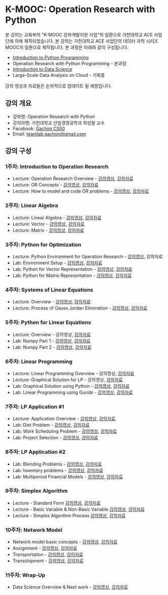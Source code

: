 K-MOOC: Operation Research with Python
======================================

본 강의는 교육부의 "K-MOOC 강좌개발지원 사업"의 일환으로 가천대학교 ACE
사업단에 의해 제작되었습니다. 본 강의는 가천대학교 ACE 사업단의 데이터
과학 시리즈 MOOC의 일환으로 제작됩니다. 본 과정은 아래와 같이
구성됩니다.
- [Introduction to Python Programming](https://github.com/TeamLab/Gachon_CS50_Python_KMOOC)
- Operation Research with Python Programming - 본과정
- [Introduction to Data Science](https://github.com/TeamLab/data_school_at_gachon)
- Large-Scale Data Analysis on Cloud - 기획중

강의 영상과 자료들은 순차적으로 업데이트 될 예정입니다.

## 강의 개요

* 강좌명: Operation Research with Python
* 강의자명: 가천대학교 산업경영공학과 최성철 교수
* Facebook: [Gachon CS50](https://www.facebook.com/GachonCS50)
* Email: teamlab.gachon@gmail.com

## 강의 구성

### 1주차: Introduction to Operation Research

- Lecture: Operation Research Overview -
  [강의영상](https://vimeo.com/200529833/e77d19e230),
  [강의자료](https://doc.co/h3T7mC/D3RiTL)
- Lecture: OR Concepts -
  [강의영상](https://vimeo.com/200532720/aef0e447f5),
  [강의자료](https://doc.co/e2id4b/D3RiTL)
- Lecture: How to model and code OR problems -
  [강의영상](https://vimeo.com/200824850/7fd63a9296),
  [강의자료](https://doc.co/9amvEi/D3RiTL)

### 2주차: Linear Algebra

- Lecture: Linear Algebra -
  [강의영상](https://vimeo.com/201844594/ad4de3c09c),
  [강의자료](https://doc.co/4HegFG/D3RiTL)
- Lecture: Vector - [강의영상](https://vimeo.com/201845189/0e305c314c),
  [강의자료](https://doc.co/4HegFG/D3RiTL)
- Lecture: Matrix - [강의영상](https://vimeo.com/202476406/a68392b43d),
  [강의자료](https://doc.co/tyNqM3/D3RiTL)

### 3주차: Python for Optimization

- Lecture: Python Environment for Operation Research -
  [강의영상](https://vimeo.com/200824978/511ea6f111), 강의자료
- Lab: Environment Setup -
  [강의영상](https://vimeo.com/202051405/91b1763245),
  [강의자료](https://doc.co/CMHm6X/D3RiTL)
- Lab: Python for Vector Representation -
  [강의영상](https://vimeo.com/202051556/47d480d7a8),
  [강의자료](https://doc.co/5LDoYQ/D3RiTL)
- Lab: Python for Matrix Representation -
  [강의영상](https://vimeo.com/202051267/e746ba56a4),
  [강의자료](https://doc.co/sGDpMb/D3RiTL)

### 4주차: Systems of Linear Equations

- Lecture: Overview -
  [강의영상](https://vimeo.com/201843101/ecb673ca19),
  [강의자료](https://doc.co/dzqFM8/D3RiTL)
- Lecture: Process of Gauss Jordan Elimination -
  [강의영상](https://vimeo.com/202475159/d378be798e),
  [강의자료](https://doc.co/Q5Kz9H/D3RiTL)

### 5주차: Python for Linear Equations

- Lecture: Overview - 강의영상, [강의자료](https://doc.co/ePmebL/D3RiTL)
- Lab: Numpy Part 1 -
  [강의영상](https://vimeo.com/202051668/7b689589b3),
  [강의자료](https://doc.co/1rp33T/D3RiTL)
- Lab: Numpy Part 2 -
  [강의영상](https://vimeo.com/202504928/8595bb7eb4),
  [강의자료](https://doc.co/mziVa1/D3RiTL)

### 6주차: Linear Programming

- Lecture: Linear Programming Overview - 강의영상,
  [강의자료](https://doc.co/4n21zH/D3RiTL)
- Lecture: Graphical Solution for LP - 강의영상,
  [강의자료](https://doc.co/UFqcH1/D3RiTL)
- Lab: Graphical Solution using Python -
  [강의영상](https://vimeo.com/202507241/ae725f94b0),
  [강의자료](https://doc.co/7naGkR/D3RiTL)
- Lab: Linear Programming using Gurobi -
  [강의영상](https://vimeo.com/202509934/7b729bfd35),
  [강의자료](https://doc.co/nBwDT1/D3RiTL)

### 7주차: LP Application #1
- Lecture: Application Overview -
  [강의영상](), [강의자료](https://doc.co/3HzbcX/D3RiTL)
- Lab: Diet Problem -
  [강의영상](https://vimeo.com/202598830/0e4599765a), [강의자료](https://doc.co/wTgcst/D3RiTL)
- Lab: Work Scheduling Problem -
  [강의영상](https://vimeo.com/202601643/8c1ebea5ad), [강의자료](https://doc.co/v9RkQx/D3RiTL)
- Lab: Project Selection -
  [강의영상](https://vimeo.com/202616712/790ad30941), [강의자료](https://doc.co/W1x4k3/D3RiTL)

### 8주차: LP Application #2
- Lab: Blending Problems -
  [강의영상](https://vimeo.com/202694598/3863ef7d0d), [강의자료](https://doc.co/VFgdeu/D3RiTL)
- Lab: Inventory problems -
  [강의영상](https://vimeo.com/202699768/73e94a7c51), [강의자료](https://doc.co/uWE7uy/D3RiTL)
- Lab: Multiperiod Financial Models -
  [강의영상](https://vimeo.com/202703623/1da3f3a836), [강의자료](https://doc.co/F9JKZr/D3RiTL)

### 9주차: Simplex Algorithm
- Lecture - Standard Form
  [강의영상](https://vimeo.com/202712086/e5bf0b440e), [강의자료](https://doc.co/k7hWgr/D3RiTL)
- Lecture - Basic Variable & Non-Basic Variable
  [강의영상](https://vimeo.com/202722029/f3d03e7e3a), [강의자료](https://doc.co/w8RUWg/D3RiTL)
- Lecture - Simplex Algorithm Process
  [강의영상](https://vimeo.com/202717997/c6905dd53e), [강의자료](https://doc.co/VBMo8j/D3RiTL)

### 10주차: Network Model
- Network model basic concepts - [강의영상](), [강의자료]()
- Assignment - [강의영상](), [강의자료]()
- Transportation - [강의영상](), [강의자료]()
- Transshipment - [강의영상](), [강의자료]()

### 11주차: Wrap-Up
- Data Science Overview & Next work - [강의영상](), [강의자료]()
